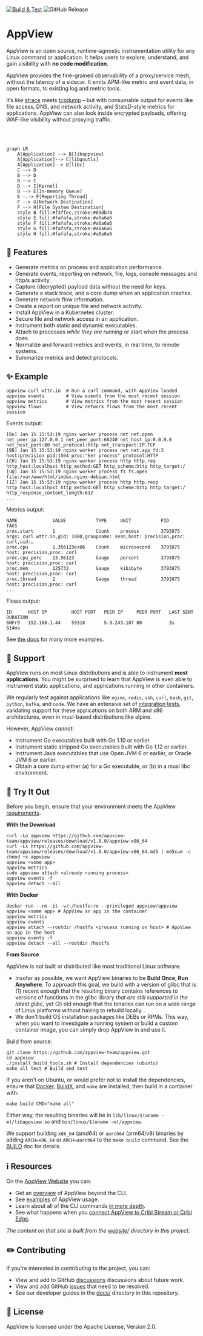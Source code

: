 [![Build & Test](https://github.com/appview-team/appview/actions/workflows/build-and-test.yml/badge.svg)](https://github.com/appview-team/appview/actions/workflows/build-and-test.yml)
![GitHub Release](https://img.shields.io/github/v/release/appview-team/appview?label=Release&link=https%3A%2F%2Fgithub.com%2Fappview-team%2Fappview%2Freleases)

# AppView

AppView is an open source, runtime-agnostic instrumentation utility for any Linux command or application. It helps users to explore, understand, and gain visibility with **no code modification**.

AppView provides the fine-grained observability of a proxy/service mesh, without the latency of a sidecar. It emits APM-like metric and event data, in open formats, to existing log and metric tools.

It’s like [strace](https://github.com/strace/strace) meets [tcpdump](https://www.tcpdump.org/) – but with consumable output for events like file access, DNS, and network activity, and StatsD-style metrics for applications. AppView can also look inside encrypted payloads, offering WAF-like visibility without proxying traffic.

<br />
<br />

```mermaid
graph LR
    A[Application] --> B[libappview]
    A[Application]--> C[libgnutls]
    A[Application]--> D[libc]
    C --> D
    B --> D
    B --> C
    D --> I[Kernel]
    B --> E[In-memory Queue]
    E -.-> F[Reporting Thread]
    F --> G[Network Destination]
    F --> H[File System Destination]
    style B fill:#f3ffec,stroke:#89db70
    style E fill:#fafafa,stroke:#a6a6a6
    style F fill:#fafafa,stroke:#a6a6a6
    style G fill:#fafafa,stroke:#a6a6a6
    style H fill:#fafafa,stroke:#a6a6a6
```

## 💎 Features

- Generate metrics on process and application performance.
- Generate events, reporting on network, file, logs, console messages and http/s activity.
- Capture (decrypted) payload data without the need for keys.
- Generate a stack trace, and a core dump when an application crashes.
- Generate network flow information.
- Create a report on unique file and network activity.
- Install AppView in a Kubernetes cluster.
- Secure file and network access in an application.
- Instrument both static and dynamic executables.
- Attach to processes *while they are running* or start when the process does.
- Normalize and forward metrics and events, in real time, to remote systems.
- Summarize metrics and detect protocols.

## ✨ Example

```
appview curl wttr.in  # Run a curl command, with AppView loaded 
appview events        # View events from the most recent session
appview metrics       # View metrics from the most recent session
appview flows         # View network flows from the most recent session
```
Events output:
```
[Bu] Jan 15 15:53:19 nginx worker process net net.open net_peer_ip:127.0.0.1 net_peer_port:60240 net_host_ip:0.0.0.0 net_host_port:80 net_protocol:http net_transport:IP.TCP
[BB] Jan 15 15:53:19 nginx worker process net net.app fd:3 host:precision pid:1504 proc:"ker process" protocol:HTTP
[CH] Jan 15 15:53:19 nginx worker process http http.req http_host:localhost http_method:GET http_scheme:http http_target:/
[uQ] Jan 15 15:53:19 nginx worker process fs fs.open file:/var/www/html/index.nginx-debian.html
[1Z] Jan 15 15:53:19 nginx worker process http http.resp http_host:localhost http_method:GET http_scheme:http http_target:/ http_response_content_length:612
...
```
Metrics output:
```
NAME             VALUE           TYPE     UNIT           PID        TAGS
proc.start       1               Count    process        3793875    args: curl wttr.in,gid: 1000,groupname: sean,host: precision,proc: curl,uid:…
proc.cpu         1.356123e+06    Count    microsecond    3793875    host: precision,proc: curl
proc.cpu_perc    13.56123        Gauge    percent        3793875    host: precision,proc: curl
proc.mem         125732          Gauge    kibibyte       3793875    host: precision,proc: curl
proc.thread      2               Gauge    thread         3793875    host: precision,proc: curl
...
```
Flows output:
```
ID   	HOST IP      	HOST PORT	PEER IP    	PEER PORT	LAST SENT	DURATION
6NFr9	192.168.1.44	59318    	5.9.243.187	80       	3s       	614ms
```

See [the docs](http://appview.org) for many more examples.

## 🛟 Support

AppView runs on most Linux distributions and is able to instrument **most applications**. You might be surprised to learn that AppView is even able to instrument static applications, and applications running in other containers. 

We regularly test against applications like `nginx`, `redis`, `ssh`, `curl`, `bash`, `git`, `python`, `kafka`, and `node`. We have an extensive set of [integration tests](./test/integration), validating support for these applications on both ARM and x86 architectures, even in musl-based distributions like alpine.

However, AppView *cannot*:

- Instrument Go executables built with Go 1.10 or earlier.
- Instrument static stripped Go executables built with Go 1.12 or earlier.
- Instrument Java executables that use Open JVM 6 or earlier, or Oracle JVM 6 or earlier.
- Obtain a core dump either (a) for a Go executable, or (b) in a musl libc environment.

## 🚀 Try It Out

Before you begin, ensure that your environment meets the AppView [requirements](https://appview.org/docs/requirements).

**With the Download**
```
curl -Lo appview https://github.com/appview-team/appview/releases/download/v1.0.0/appview-x86_64
curl -Ls https://github.com/appview-team/appview/releases/download/v1.0.0/appview-x86_64.md5 | md5sum -c
chmod +x appview
appview <some app>
appview metrics
sudo appview attach <already running process>
appview events -f
appview detach --all
```

**With Docker**
```
docker run --rm -it -v/:/hostfs:ro --privileged appview/appview
appview <some app> # AppView an app in the container
appview metrics
appview events
appview attach --rootdir /hostfs <process running on host> # AppView an app in the host
appview events -f
appview detach --all --rootdir /hostfs
```

**From Source**

AppView is not built or distributed like most traditional Linux software.

- Insofar as possible, we want AppView binaries to be  **Build Once, Run Anywhere**. To approach this goal, we build with a version of glibc that is (1) recent enough that the resulting binary contains references to versions of functions in the glibc library *that are still supported in the latest glibc*, yet (2) old enough that the binaries can run on a wide range of Linux platforms without having to rebuild locally.
.
- We don't build OS installation packages like DEBs or RPMs. This way, when you want to investigate a running system or build a custom container image, you can simply drop AppView in and use it.

Build from source:

```text
git clone https://github.com/appview-team/appview.git
cd appview
./install_build_tools.sh # Install dependencies (ubuntu)
make all test # Build and test
```

If you aren't on Ubuntu, or would prefer not to install the dependencies, ensure that [Docker], [BuildX], and `make` are installed, then build in a container with:

```text
make build CMD="make all"
```

Either way, the resulting binaries will be in `lib/linux/$(uname -m)/libappview.so` and `bin/linux/$(uname -m)/appview`.

We support building `x86_64` (amd64) or `aarch64` (arm64/v8) binaries by adding `ARCH=x86_64` or `ARCH=aarch64` to the `make build` command. See the [BUILD](docs/BUILD.md) doc for details.

## ℹ️  Resources

On the [AppView Website](https://appview.org/) you can:

- Get an [overview](https://appview.org/docs/how-works/) of AppView beyond the CLI.
- See [examples](https://appview.org/docs/instrumenting-an-application) of AppView usage.
- Learn about all of the CLI commands [in more depth](https://appview.org/docs/cli-reference).
- See what happens when you [connect AppView to Cribl Stream or Cribl Edge](https://appview.org/docs/cribl-integration).

_The content on that site is built from the [website/](website/) directory in this project._

## ✏️  Contributing

If you're interested in contributing to the project, you can:

- View and add to GitHub [discussions](https://github.com/appview-team/appview/discussions) discussions about future work.
- View and add GitHub [issues](https://github.com/appview-team/appview/issues) that need to be resolved.
- See our developer guides in the [docs/](./docs/) directory in this repository.

## 📄 License

AppView is licensed under the Apache License, Version 2.0. 

[Docker]: https://docs.docker.com/engine/install/
[BuildX]: https://docs.docker.com/buildx/working-with-buildx/
